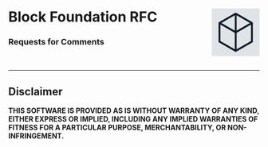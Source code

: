 <div>
    <img align="right" src="https://raw.githubusercontent.com/block-foundation/brand/master/logo/logo_gray.png" width="96" alt="Block Foundation Logo">
    <h1 align="left">Block Foundation RFC</h1>
    <h3 align="left">Requests for Comments</h3>
</div>
<br>

---

## Disclaimer

**THIS SOFTWARE IS PROVIDED AS IS WITHOUT WARRANTY OF ANY KIND, EITHER EXPRESS OR IMPLIED, INCLUDING ANY IMPLIED WARRANTIES OF FITNESS FOR A PARTICULAR PURPOSE, MERCHANTABILITY, OR NON-INFRINGEMENT.**
